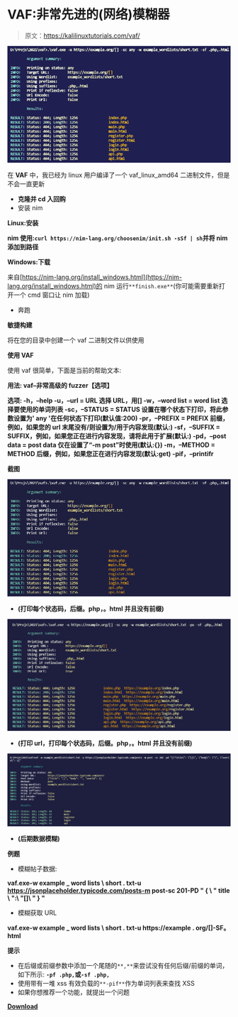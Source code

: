 # VAF:非常先进的(网络)模糊器

> 原文：<https://kalilinuxtutorials.com/vaf/>

[![VAF: Very Advanced (Web) Fuzzer](img/002e5a0d0f71735e4794f263e73171c1.png "VAF: Very Advanced (Web) Fuzzer")](https://1.bp.blogspot.com/-fA1ieCrVKpM/YJfMmt3yiQI/AAAAAAAAJCI/pCP_IQLyo58vA41OzScSrV0zOFU3Ybo5QCLcBGAsYHQ/s728/Vaf%25281%2529.png)

在 **VAF** 中，我已经为 linux 用户编译了一个 vaf_linux_amd64 二进制文件，但是不会一直更新

*   **克隆并 cd 入回购**
*   安装 nim

**Linux:安装**

**nim 使用:`curl https://nim-lang.org/choosenim/init.sh -sSf | sh`并将 nim 添加到路径**

**Windows:下载**

来自[https://nim-lang.org/install_windows.html](https://nim-lang.org/install_windows.html)的 nim 运行`**finish.exe**`(你可能需要重新打开一个 cmd 窗口让 nim 加载)

*   奔跑

**敏捷构建**

将在您的目录中创建一个 vaf 二进制文件以供使用

**使用 VAF**

使用 vaf 很简单，下面是当前的帮助文本:

**用法:
vaf–非常高级的 fuzzer【选项】**

**选项:
-h，–help
-u，–url = URL 选择 URL，用[]
-w，–word list = word list 选择要使用的单词列表
-sc，–STATUS = STATUS 设置在哪个状态下打印，将此参数设置为' any '在任何状态下打印(默认值:200)
-pr，–PREFIX = PREFIX 前缀， 例如，如果您的 url 末尾没有/则设置为/用于内容发现(默认:)
-sf，–SUFFIX = SUFFIX，例如，如果您正在进行内容发现，请将此用于扩展(默认:)
-pd，–post data = post data 仅在设置了“-m post”时使用(默认:{})
-m，–METHOD = METHOD 后缀，例如，如果您正在进行内容发现(默认:get)
-pif，–printifr**

**截图**

![](img/ccaabf277bbf0bfc4037cf69f4dad9c2.png)

*   **(打印每个状态码，后缀。php，。html 并且没有前缀)**

![](img/2b5ed7dbb45ca88366f85892efd23f2c.png)

*   **(打印 url，打印每个状态码，后缀。php，。html 并且没有前缀)**

![](img/af0a6f3dd4671d9fba311ec6afa10f95.png)

*   **(后期数据模糊)**

**例题**

*   模糊帖子数据:

**vaf.exe-w example _ word lists \ short . txt-u https://jsonplaceholder.typicode.com/posts-m post-sc 201-PD " { \ " title \ ":\ "[]\ " } "**

*   模糊获取 URL

**vaf.exe-w example _ word lists \ short . txt-u https://example . org/[]-SF。html**

**提示**

*   在后缀或前缀参数中添加一个尾随的`**,**`来尝试没有任何后缀/前缀的单词，如下所示: **`-pf .php,`或`-sf .php,`**
*   使用带有一堆 xss 有效负载的`**-pif**`作为单词列表来查找 XSS
*   如果你想推荐一个功能，就提出一个问题

[**Download**](https://github.com/d4rckh/vaf#screenshots)